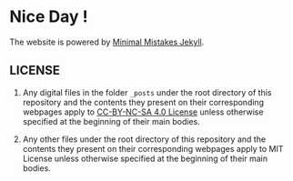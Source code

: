 # Nice Day !

The website is powered by [Minimal Mistakes Jekyll](https://github.com/mmistakes/minimal-mistakes).

## LICENSE

1. Any digital files in the folder `_posts` under the root directory of this repository and the contents they present on their corresponding webpages apply to [CC-BY-NC-SA 4.0 License](https://creativecommons.org/licenses/by-nc-sa/4.0/) unless otherwise specified at the beginning of their main bodies.

2. Any other files under the root directory of this repository and the contents they present on their corresponding webpages apply to MIT License unless otherwise specified at the beginning of their main bodies.
